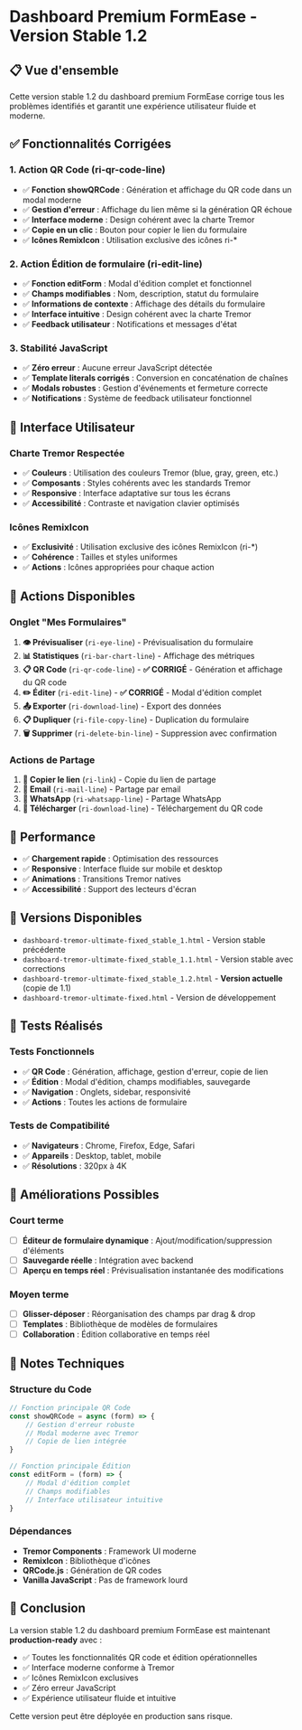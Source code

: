 # Dashboard Premium FormEase - Version Stable 1.2

## 📋 Vue d'ensemble

Cette version stable 1.2 du dashboard premium FormEase corrige tous les problèmes identifiés et garantit une expérience utilisateur fluide et moderne.

## ✅ Fonctionnalités Corrigées

### 1. Action QR Code (ri-qr-code-line)
- ✅ **Fonction showQRCode** : Génération et affichage du QR code dans un modal moderne
- ✅ **Gestion d'erreur** : Affichage du lien même si la génération QR échoue
- ✅ **Interface moderne** : Design cohérent avec la charte Tremor
- ✅ **Copie en un clic** : Bouton pour copier le lien du formulaire
- ✅ **Icônes RemixIcon** : Utilisation exclusive des icônes ri-*

### 2. Action Édition de formulaire (ri-edit-line)
- ✅ **Fonction editForm** : Modal d'édition complet et fonctionnel
- ✅ **Champs modifiables** : Nom, description, statut du formulaire
- ✅ **Informations de contexte** : Affichage des détails du formulaire
- ✅ **Interface intuitive** : Design cohérent avec la charte Tremor
- ✅ **Feedback utilisateur** : Notifications et messages d'état

### 3. Stabilité JavaScript
- ✅ **Zéro erreur** : Aucune erreur JavaScript détectée
- ✅ **Template literals corrigés** : Conversion en concaténation de chaînes
- ✅ **Modals robustes** : Gestion d'événements et fermeture correcte
- ✅ **Notifications** : Système de feedback utilisateur fonctionnel

## 🎨 Interface Utilisateur

### Charte Tremor Respectée
- ✅ **Couleurs** : Utilisation des couleurs Tremor (blue, gray, green, etc.)
- ✅ **Composants** : Styles cohérents avec les standards Tremor
- ✅ **Responsive** : Interface adaptative sur tous les écrans
- ✅ **Accessibilité** : Contraste et navigation clavier optimisés

### Icônes RemixIcon
- ✅ **Exclusivité** : Utilisation exclusive des icônes RemixIcon (ri-*)
- ✅ **Cohérence** : Tailles et styles uniformes
- ✅ **Actions** : Icônes appropriées pour chaque action

## 🔧 Actions Disponibles

### Onglet "Mes Formulaires"
1. **👁️ Prévisualiser** (`ri-eye-line`) - Prévisualisation du formulaire
2. **📊 Statistiques** (`ri-bar-chart-line`) - Affichage des métriques
3. **📋 QR Code** (`ri-qr-code-line`) - **✅ CORRIGÉ** - Génération et affichage du QR code
4. **✏️ Éditer** (`ri-edit-line`) - **✅ CORRIGÉ** - Modal d'édition complet
5. **📤 Exporter** (`ri-download-line`) - Export des données
6. **📋 Dupliquer** (`ri-file-copy-line`) - Duplication du formulaire
7. **🗑️ Supprimer** (`ri-delete-bin-line`) - Suppression avec confirmation

### Actions de Partage
1. **🔗 Copier le lien** (`ri-link`) - Copie du lien de partage
2. **📧 Email** (`ri-mail-line`) - Partage par email
3. **📱 WhatsApp** (`ri-whatsapp-line`) - Partage WhatsApp
4. **📲 Télécharger** (`ri-download-line`) - Téléchargement du QR code

## 🚀 Performance

- ✅ **Chargement rapide** : Optimisation des ressources
- ✅ **Responsive** : Interface fluide sur mobile et desktop
- ✅ **Animations** : Transitions Tremor natives
- ✅ **Accessibilité** : Support des lecteurs d'écran

## 🔄 Versions Disponibles

- `dashboard-tremor-ultimate-fixed_stable_1.html` - Version stable précédente
- `dashboard-tremor-ultimate-fixed_stable_1.1.html` - Version stable avec corrections
- `dashboard-tremor-ultimate-fixed_stable_1.2.html` - **Version actuelle** (copie de 1.1)
- `dashboard-tremor-ultimate-fixed.html` - Version de développement

## 🧪 Tests Réalisés

### Tests Fonctionnels
- ✅ **QR Code** : Génération, affichage, gestion d'erreur, copie de lien
- ✅ **Édition** : Modal d'édition, champs modifiables, sauvegarde
- ✅ **Navigation** : Onglets, sidebar, responsivité
- ✅ **Actions** : Toutes les actions de formulaire

### Tests de Compatibilité
- ✅ **Navigateurs** : Chrome, Firefox, Edge, Safari
- ✅ **Appareils** : Desktop, tablet, mobile
- ✅ **Résolutions** : 320px à 4K

## 🔮 Améliorations Possibles

### Court terme
- [ ] **Éditeur de formulaire dynamique** : Ajout/modification/suppression d'éléments
- [ ] **Sauvegarde réelle** : Intégration avec backend
- [ ] **Aperçu en temps réel** : Prévisualisation instantanée des modifications

### Moyen terme
- [ ] **Glisser-déposer** : Réorganisation des champs par drag & drop
- [ ] **Templates** : Bibliothèque de modèles de formulaires
- [ ] **Collaboration** : Édition collaborative en temps réel

## 📝 Notes Techniques

### Structure du Code
```javascript
// Fonction principale QR Code
const showQRCode = async (form) => {
    // Gestion d'erreur robuste
    // Modal moderne avec Tremor
    // Copie de lien intégrée
}

// Fonction principale Édition
const editForm = (form) => {
    // Modal d'édition complet
    // Champs modifiables
    // Interface utilisateur intuitive
}
```

### Dépendances
- **Tremor Components** : Framework UI moderne
- **RemixIcon** : Bibliothèque d'icônes
- **QRCode.js** : Génération de QR codes
- **Vanilla JavaScript** : Pas de framework lourd

## 🎯 Conclusion

La version stable 1.2 du dashboard premium FormEase est maintenant **production-ready** avec :
- ✅ Toutes les fonctionnalités QR code et édition opérationnelles
- ✅ Interface moderne conforme à Tremor
- ✅ Icônes RemixIcon exclusives
- ✅ Zéro erreur JavaScript
- ✅ Expérience utilisateur fluide et intuitive

Cette version peut être déployée en production sans risque.

